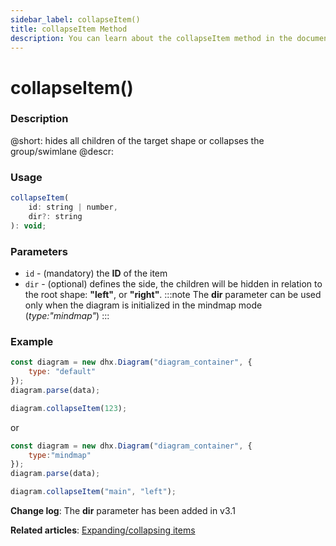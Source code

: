 ```yaml
---
sidebar_label: collapseItem()
title: collapseItem Method
description: You can learn about the collapseItem method in the documentation of the DHTMLX JavaScript Diagram library. Browse developer guides and API reference, try out code examples and live demos, and download a free 30-day evaluation version of DHTMLX Diagram.
---
```


# collapseItem()

### Description

@short: hides all children of the target shape or collapses the group/swimlane
@descr:


### Usage

~~~jsx
collapseItem(
	id: string | number, 
	dir?: string
): void;
~~~

### Parameters

- `id` - (mandatory) the **ID** of the item
- `dir` - (optional) defines the side, the children will be hidden in relation to the root shape: **"left"**, or **"right"**. 
  :::note
  The **dir** parameter can be used only when the diagram is initialized in the mindmap mode (*type:"mindmap"*)
  :::

### Example

~~~jsx {2,6}
const diagram = new dhx.Diagram("diagram_container", {
    type: "default"
});
diagram.parse(data);

diagram.collapseItem(123);
~~~

or

~~~js {2,6}
const diagram = new dhx.Diagram("diagram_container", {
	type:"mindmap"
});
diagram.parse(data);

diagram.collapseItem("main", "left");
~~~


**Change log**: The **dir** parameter has been added in v3.1

**Related articles**: [Expanding/collapsing items](../../../guides/manipulating_items/#expandingcollapsing-items)